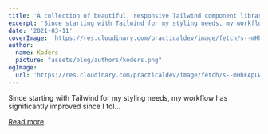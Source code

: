 ```yaml
---
title: 'A collection of beautiful, responsive Tailwind component libraries.'
excerpt: 'Since starting with Tailwind for my styling needs, my workflow has significantly improved since I fol...'
date: '2021-03-11'
coverImage: 'https://res.cloudinary.com/practicaldev/image/fetch/s--mHhFApLW--/c_imagga_scale,f_auto,fl_progressive,h_420,q_auto,w_1000/https://dev-to-uploads.s3.amazonaws.com/uploads/articles/8ibeyh2idd6lxh91mr2y.png'
author:
  name: Koders
  picture: "assets/blog/authors/koders.png"
ogImage:
  url: 'https://res.cloudinary.com/practicaldev/image/fetch/s--mHhFApLW--/c_imagga_scale,f_auto,fl_progressive,h_420,q_auto,w_1000/https://dev-to-uploads.s3.amazonaws.com/uploads/articles/8ibeyh2idd6lxh91mr2y.png'
---
```


Since starting with Tailwind for my styling needs, my workflow has significantly improved since I fol...

[Read more](https://dev.to/prnvbirajdar/a-collection-of-beautiful-responsive-tailwind-component-libraries-5ce0)
